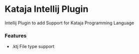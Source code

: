 # Kataja Intellij Plugin
Intellij Plugin to add Support for Kataja Programming Language

### Features
- .ktj File type support
